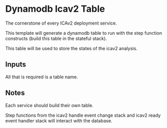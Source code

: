 # Dynamodb Icav2 Table

The cornerstone of every ICAv2 deployment service.  

This template will generate a dynamodb table to run with the step function constructs (build this table in the stateful stack).

This table will be used to store the states of the icav2 analysis.

## Inputs

All that is required is a table name.

## Notes

Each service should build their own table.

Step functions from the icav2 handle event change stack and icav2 ready event handler stack will interact with the database.  

